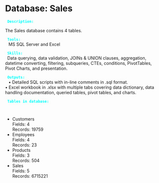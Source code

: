 # Database: Sales

<code style="color : cyan"> **Description:** <br/> </code>
The Sales database contains 4 tables.

<code style="color : cyan"> **Tools:** <br/> </code>
MS SQL Server and Excel

<code style="color : cyan"> **Skills:** <br/> </code>
Data querying, data validation, JOINs & UNION clauses, aggregation, datetime converting, filtering, subqueries, CTEs, conditions, PivotTables, Pivot Charts, and presentation.

<code style="color : cyan"> **Outputs:** <br/> </code>
•  Detailed SQL scripts with in-line comments in .sql format. <br/>
•  Excel workbook in .xlsx with multiple tabs covering data dictionary, data handling documentation, queried tables, pivot tables, and charts.

<code style="color : cyan"> **Tables in database:** <br/> </code>
-	Customers<br/>
    Fields: 4<br/>
    Records: 19759
-	Employees<br/>
    Fields: 4<br/>
    Records: 23
-	Products<br/>
    Fields: 3<br/>
    Records: 504
-	Sales<br/>
    Fields: 5<br/>
    Records: 6715221
